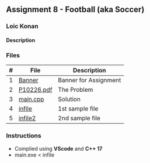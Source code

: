 ## Assignment 8 - Football (aka Soccer)

### Loic Konan

#### Description

### Files

|   #   | File                   | Description           |
| :---: | ---------------------- | --------------------- |
|   1   | [Banner](Banner)       | Banner for Assignment |
|   2   | [P10226.pdf](P10226.pdf) | The Problem           |
|   3   | [main.cpp](main.cpp)   | Solution              |
|   4   | [infile](infile)       | 1st sample file       |
|   5   | [infile2](infile2)     | 2nd sample file       |

### Instructions

- Complied using **VScode** and **C++ 17**
- main.exe < infile
